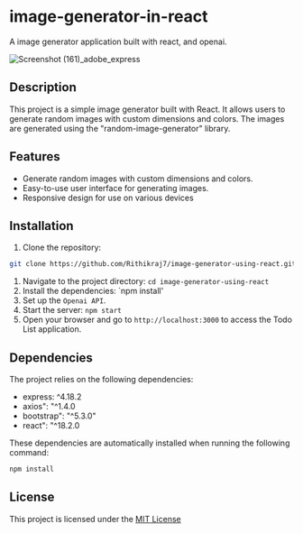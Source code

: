 # image-generator-in-react

A image generator application built with react, and openai.

![Screenshot (161)_adobe_express](https://github.com/Rithikraj7/image-generator-in-react/assets/108055323/911e6f06-b41f-491b-b473-2bb91ecb1bb4)

## Description

This project is a simple image generator built with React. It allows users to generate random images with custom dimensions and colors. The images are generated using the "random-image-generator" library.

## Features

- Generate random images with custom dimensions and colors.
- Easy-to-use user interface for generating images.
- Responsive design for use on various devices

## Installation

1. Clone the repository:

```bash
git clone https://github.com/Rithikraj7/image-generator-using-react.git
```
1. Navigate to the project directory: `cd image-generator-using-react`
2. Install the dependencies: `npm install'
3. Set up the `Openai API`.
4. Start the server: `npm start `
5. Open your browser and go to ``http://localhost:3000`` to access the Todo List application.

## Dependencies

The project relies on the following dependencies:

- express: ^4.18.2
- axios": "^1.4.0
- bootstrap": "^5.3.0"
- react": "^18.2.0
  
These dependencies are automatically installed when running the following command:
   ```bash
   npm install 
```
## License

This project is licensed under the [MIT License](LICENSE)





